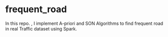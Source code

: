 # frequent_road
In this repo. , I implement A-priori and SON Algorithms to find frequent road in real Traffic dataset using Spark. 
